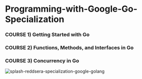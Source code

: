 # Programming-with-Google-Go-Specialization

### COURSE 1) Getting Started with Go

### COURSE 2) Functions, Methods, and Interfaces in Go

### COURSE 3) Concurrency in Go

![splash-reddsera-specialization-google-golang](https://user-images.githubusercontent.com/69214737/226206156-fce8b097-6aa8-4d35-bd9f-2b40ecfeba78.png)
